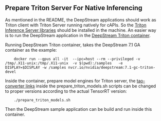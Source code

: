 ## Prepare Triton Server For Native Inferencing
As mentioned in the README, the DeepStream applications should work as Triton client with Triton Server running natively for cAPIs. So the [Triton Inference Server libraries](https://github.com/triton-inference-server/client) should be installed in the machine. An easier way is to run the DeepStream application in the [DeepStream Triton container](https://catalog.ngc.nvidia.com/orgs/nvidia/containers/deepstream). 

Running DeepStream Triton container, takes the DeepStream 7.1 GA container as the example:
```
    docker run --gpus all -it  --ipc=host --rm --privileged -v /tmp/.X11-unix:/tmp/.X11-unix  -v $(pwd):/samples   -e DISPLAY=$DISPLAY -w /samples nvcr.io/nvidia/deepstream:7.1-gc-triton-devel
```
Inside the container, prepare model engines for Triton server, the [tao-converter links](https://catalog.ngc.nvidia.com/orgs/nvidia/teams/tao/resources/tao-converter) inside the prepare_triton_models.sh scripts can be changed to proper versions according to the actual TensorRT version:
```
    ./prepare_triton_models.sh

```

Then the DeepStream sample application can be build and run inside this container.
